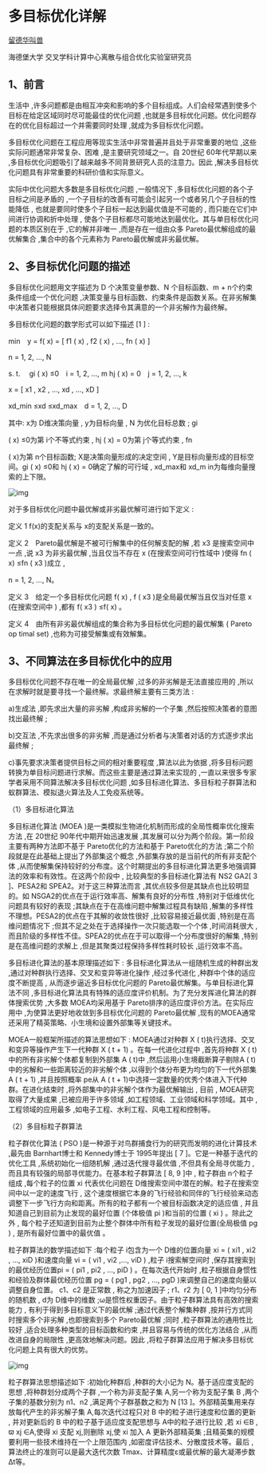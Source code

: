 # 多目标优化详解



[留德华叫兽](https://www.zhihu.com/people/ruobingshen)



海德堡大学 交叉学科计算中心离散与组合优化实验室研究员



## 1、**前言**

生活中 ,许多问题都是由相互冲突和影响的多个目标组成。人们会经常遇到使多个目标在给定区域同时尽可能最佳的优化问题 ,也就是多目标优化问题。优化问题存在的优化目标超过一个并需要同时处理 ,就成为多目标优化问题。

多目标优化问题在工程应用等现实生活中非常普遍并且处于非常重要的地位 ,这些实际问题通常非常复杂、困难 ,是主要研究领域之一。自 20世纪 60年代早期以来 ,多目标优化问题吸引了越来越多不同背景研究人员的注意力。因此 ,解决多目标优化问题具有非常重要的科研价值和实际意义。

实际中优化问题大多数是多目标优化问题 ,一般情况下 ,多目标优化问题的各个子目标之间是矛盾的 ,一个子目标的改善有可能会引起另一个或者另几个子目标的性能降低 , 也就是要同时使多个子目标一起达到最优值是不可能的 , 而只能在它们中间进行协调和折中处理 , 使各个子目标都尽可能地达到最优化。其与单目标优化问题的本质区别在于 ,它的解并非唯一 ,而是存在一组由众多 Pareto最优解组成的最优解集合 ,集合中的各个元素称为 Pareto最优解或非劣最优解。



## 2、**多目标优化问题的描述**

多目标优化问题用文字描述为 D 个决策变量参数、N 个目标函数、m + n个约束条件组成一个优化问题 ,决策变量与目标函数、约束条件是函数关系。在非劣解集中决策者只能根据具体问题要求选择令其满意的一个非劣解作为最终解。

多目标优化问题的数学形式可以如下描述 [1 ] :

min　y = f( x) = [ f1 ( x) , f2 ( x) , …, fn ( x) ]

n = 1, 2, …, N

s. t. 　gi ( x) ≤0　i = 1, 2, …, m hj ( x) = 0　j = 1, 2, …, k

x = [ x1 , x2 , …, xd , …, xD ]

xd_min ≤xd ≤xd_max　d = 1, 2, …, D

其中: x为 D维决策向量 , y为目标向量 , N 为优化目标总数 ; gi

( x) ≤0为第 i个不等式约束 , hj ( x) = 0为第 j个等式约束 , fn

( x)为第 n个目标函数; X是决策向量形成的决定空间 , Y是目标向量形成的目标空间。gi ( x) ≤0和 hj ( x) = 0确定了解的可行域 , xd_max和 xd_m in为每维向量搜索的上下限。

![img](https://pic2.zhimg.com/80/v2-15635625009798bb15d56309d075fdcd_hd.jpg)

对于多目标优化问题中最优解或非劣最优解可进行如下定义 :

定义 1 f(x)的支配关系与 x的支配关系是一致的。

定义 2　Pareto最优解是不被可行解集中的任何解支配的解 ,若 x3 是搜索空间中一点 ,说 x3 为非劣最优解 ,当且仅当不存在 x (在搜索空间可行性域中 )使得 fn ( x) ≤fn ( x3 )成立 ,

n = 1, 2, …, N。

定义 3　给定一个多目标优化问题 f( x) , f ( x3 )是全局最优解当且仅当对任意 x (在搜索空间中 ) ,都有 f( x3 ) ≤f( x) 。

定义 4　由所有非劣最优解组成的集合称为多目标优化问题的最优解集 ( Pareto op timal set) ,也称为可接受解集或有效解集。



## 3、**不同算法在多目标优化中的应用**

多目标优化问题不存在唯一的全局最优解 ,过多的非劣解是无法直接应用的 ,所以在求解时就是要寻找一个最终解。求最终解主要有三类方法 :

a)生成法 ,即先求出大量的非劣解 ,构成非劣解的一个子集 ,然后按照决策者的意图找出最终解 ;

b)交互法 ,不先求出很多的非劣解 ,而是通过分析者与决策者对话的方式逐步求出最终解 ;

c)事先要求决策者提供目标之间的相对重要程度 ,算法以此为依据 ,将多目标问题转换为单目标问题进行求解。而这些主要是通过算法来实现的 ,一直以来很多专家学者采用不同算法解决多目标优化问题 ,如多目标进化算法、多目标粒子群算法和蚁群算法、模拟退火算法及人工免疫系统等。

（1）多目标进化算法

多目标进化算法 (MOEA )是一类模拟生物进化机制而形成的全局性概率优化搜索方法 ,在 20世纪 90年代中期开始迅速发展 ,其发展可以分为两个阶段。第一阶段主要有两种方法即不基于 Pareto优化的方法和基于 Pareto优化的方法 ;第二个阶段就是在此基础上提出了外部集这个概念 ,外部集存放的是当前代的所有非支配个体 ,从而使解集保持较好的分布度。这个时期提出的多目标进化算法更多地强调算法的效率和有效性。在这两个阶段中 , 比较典型的多目标进化算法有 NS2 GA2[ 3 ]、PESA2和 SPEA2。对于这三种算法而言 ,其优点较多但是其缺点也比较明显的。如 NSGA2的优点在于运行效率高、解集有良好的分布性 ,特别对于低维优化问题具有较好的表现 ;其缺点在于在高维问题中解集过程具有缺陷 ,解集的多样性不理想。PESA2的优点在于其解的收敛性很好 ,比较容易接近最优面 ,特别是在高维问题情况下 ;但其不足之处在于选择操作一次只能选取一个个体 ,时间消耗很大 ,而且阶级的多样性不佳。SPEA2的优点在于可以取得一个分布度很好的解集 ,特别是在高维问题的求解上 ,但是其聚类过程保持多样性耗时较长 ,运行效率不高。

多目标进化算法的基本原理描述如下 : 多目标进化算法从一组随机生成的种群出发 ,通过对种群执行选择、交叉和变异等进化操作 ,经过多代进化 ,种群中个体的适应度不断提高 , 从而逐步逼近多目标优化问题的 Pareto最优解集。与单目标进化算法不同 ,多目标进化算法具有特殊的适应度评价机制。为了充分发挥进化算法的群体搜索优势 ,大多数 MOEA均采用基于 Pareto排序的适应度评价方法。在实际应用中 ,为使算法更好地收敛到多目标优化问题的 Pareto最优解 ,现有的MOEA通常还采用了精英策略、小生境和设置外部集等关键技术。

MOEA一般框架所描述的算法思想如下 : MOEA通过对种群 X ( t)执行选择、交叉和变异等操作产生下一代种群 X ( t + 1) 。在每一代进化过程中 ,首先将种群 X ( t)中的所有非劣解个体都复制到外部集 A ( t)中 ,然后运用小生境截断算子剔除A ( t)中的劣解和一些距离较近的非劣解个体 ,以得到个体分布更为均匀的下一代外部集 A ( t + 1) ,并且按照概率 pe从 A ( t + 1)中选择一定数量的优秀个体进入下代种群。在进化结束时 ,将外部集中的非劣解个体作为最优解输出 , 目前 , MOEA研究取得了大量成果 ,已被应用于许多领域 ,如工程领域、工业领域和科学领域。其中 ,工程领域的应用最多 ,如电子工程、水利工程、风电工程和控制等。

（2）多目标粒子群算法

粒子群优化算法 ( PSO )是一种源于对鸟群捕食行为的研究而发明的进化计算技术 ,最先由 Barnhart博士和 Kennedy博士于 1995年提出 [ 7 ]。它是一种基于迭代的优化工具 ,系统初始化一组随机解 ,通过迭代搜寻最优值 ,不但具有全局寻优能力 ,而且具有较强的局部寻优能力。在基本粒子群算法 [ 8, 9 ]中 , 粒子群由 n个粒子组成 ,每个粒子的位置 xi 代表优化问题在 D维搜索空间中潜在的解。粒子在搜索空间中以一定的速度飞行 , 这个速度根据它本身的飞行经验和同伴的飞行经验来动态调整下一步飞行方向和距离。所有的粒子都有一个被目标函数决定的适应值 , 并且知道自己到目前为止发现的最好位置 (个体极值 pi )和当前的位置 ( xi ) 。除此之外 , 每个粒子还知道到目前为止整个群体中所有粒子发现的最好位置(全局极值 pg ) , 是所有最好位置中的最优值 。

粒子群算法的数学描述如下 :每个粒子 i包含为一个 D维的位置向量 xi = ( xi1 , xi2 , …, xiD )和速度向量 vi = ( vi1 , vi2 ,…, viD ) ,粒子 i搜索解空间时 ,保存其搜索到的最优经历位置pi = ( pi1 , pi2 , …, piD ) 。在每次迭代开始时 ,粒子根据自身惯性和经验及群体最优经历位置 pg = ( pg1 , pg2 , …, pgD )来调整自己的速度向量以调整自身位置。 c1、c2 是正常数 , 称之为加速因子 ; r1、r2 为 [ 0, 1 ]中均匀分布的随机数 , d为 D维中的维数 ;ω是惯性权重因子。由于粒子群算法具有高效的搜索能力 , 有利于得到多目标意义下的最优解 ;通过代表整个解集种群 ,按并行方式同时搜索多个非劣解 ,也即搜索到多个 Pareto最优解 ;同时 ,粒子群算法的通用性比较好 ,适合处理多种类型的目标函数和约束 ,并且容易与传统的优化方法结合 ,从而改进自身的局限性 ,更高效地解决问题。因此 ,将粒子群算法应用于解决多目标优化问题上具有很大的优势。

![img](https://pic1.zhimg.com/80/v2-e21ae1fdb59ed4d659d1a638f674b698_hd.jpg)

粒子群算法思想描述如下 :初始化种群后 ,种群的大小记为 N。基于适应度支配的思想 ,将种群划分成两个子群 ,一个称为非支配子集 A,另一个称为支配子集 B ,两个子集的基数分别为 n1、n2 ,满足两个子群基数之和为 N [13 ]。外部精英集用来存放每代产生的非劣解子集 A,每次迭代过程只对 B 中的粒子进行速度和位置的更新 , 并对更新后的 B 中的粒子基于适应度支配思想与 A中的粒子进行比较 ,若 xi ∈B , ϖ xj ∈A,使得 xi 支配 xj,则删除 xj,使 xi 加入 A 更新外部精英集 ;且精英集的规模要利用一些技术维持在一个上限范围内 ,如密度评估技术、分散度技术等。最后 ,算法终止的准则可以是最大迭代次数 Tmax、计算精度ε或最优解的最大凝滞步数 Δt等。
